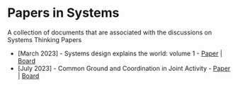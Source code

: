 # Papers in Systems

A collection of documents that are associated with the discussions on Systems Thinking Papers

* [March 2023] - Systems design explains the world: volume 1 - [Paper](https://apenwarr.ca/log/20201227) |  [Board](2023-04-Systems-Design-Explains.pdf)
* [July 2023] - Common Ground and Coordination in Joint Activity - [Paper](https://jeffreymbradshaw.net/publications/Common_Ground_Single.pdf)  |  [Board](2023-07-joint-activity.pdf) 
